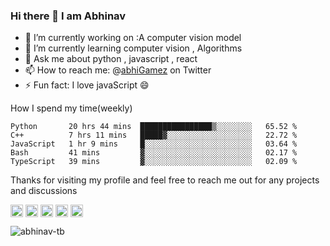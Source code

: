 ### Hi there 👋 I am Abhinav


 - 🔭 I’m currently working on :A computer vision model
 - 🌱 I’m currently learning computer vision , Algorithms
 - 💬 Ask me about python , javascript , react 
 - 📫 How to reach me: @[abhiGamez](https://twitter.com/abhiGamez) on Twitter
 - ⚡ Fun fact: I love javaScript 😄
 
 How I spend my time(weekly)

<!--START_SECTION:waka-->
```text
Python       20 hrs 44 mins  ████████████████▒░░░░░░░░   65.52 % 
C++          7 hrs 11 mins   █████▓░░░░░░░░░░░░░░░░░░░   22.72 % 
JavaScript   1 hr 9 mins     █░░░░░░░░░░░░░░░░░░░░░░░░   03.64 % 
Bash         41 mins         ▓░░░░░░░░░░░░░░░░░░░░░░░░   02.17 % 
TypeScript   39 mins         ▓░░░░░░░░░░░░░░░░░░░░░░░░   02.09 % 
```
<!--END_SECTION:waka-->


Thanks for visiting my profile and feel free to reach me out for any projects and discussions

<p style="margin-right:100px">
<a href="https://twitter.com/abhigamez" target="blank"><img align="center" src="https://cdn.jsdelivr.net/npm/simple-icons@3.0.1/icons/twitter.svg" alt="abhigamez" height="20" width="20" /></a>
<a href="https://linkedin.com/in/abhinav-t-b-226172190" target="blank"><img align="center" src="https://cdn.jsdelivr.net/npm/simple-icons@3.0.1/icons/linkedin.svg" alt="abhinav-t-b-226172190" height="20" width="20" /></a>
<a href="https://fb.com/abhinav.baiju.5" target="blank"><img align="center" src="https://cdn.jsdelivr.net/npm/simple-icons@3.0.1/icons/facebook.svg" alt="abhinav.baiju.5" height="20" width="20" /></a>
<a href="https://instagram.com/abhigamez" target="blank"><img align="center" src="https://cdn.jsdelivr.net/npm/simple-icons@3.0.1/icons/instagram.svg" alt="abhigamez" height="20" width="20" /></a>
<a href="https://medium.com/@abhi_tech" target="blank"><img align="center" src="https://cdn.jsdelivr.net/npm/simple-icons@3.0.1/icons/medium.svg" alt="@abhi_tech" height="20" width="20" /></a>
</p>

<p align="left"> <img src="https://komarev.com/ghpvc/?username=abhinav-tb" alt="abhinav-tb" /> </p>
